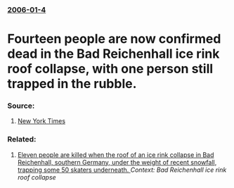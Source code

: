 ### [2006-01-4](/news/2006/01/4/index.md)

#  Fourteen people are now confirmed dead in the Bad Reichenhall ice rink roof collapse, with one person still trapped in the rubble. 




### Source:

1. [New York Times](http://www.nytimes.com/aponline/international/AP-Germany-Roof-Collapse.html?ex=1137042000&en=bdf8348a564d25b5&ei=5040&partner=MOREOVERNEWS)

### Related:

1. [ Eleven people are killed when the roof of an ice rink collapse in Bad Reichenhall, southern Germany, under the weight of recent snowfall, trapping some 50 skaters underneath. ](/news/2006/01/2/eleven-people-are-killed-when-the-roof-of-an-ice-rink-collapse-in-bad-reichenhall-southern-germany-under-the-weight-of-recent-snowfall-t.md) _Context: Bad Reichenhall ice rink roof collapse_
